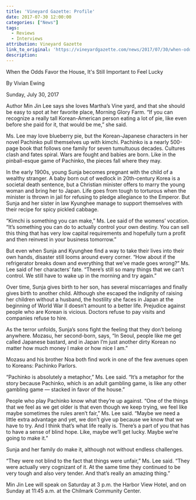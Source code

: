```yaml
---
title: 'Vineyard Gazette: Profile'
date: 2017-07-30 12:00:00
categories: ["News"]
tags:
  - Reviews
  - Interviews
attribution: Vineyard Gazette
link_to_original: 'https://vineyardgazette.com/news/2017/07/30/when-odds-favor-house-its-still-important-feel-lucky'
description:
---
```



When the Odds Favor the House, It's Still Important to Feel Lucky

By Vivian Ewing

Sunday, July 30, 2017

Author Min Jin Lee says she loves Martha’s Vine yard, and that she should be easy to spot at her favorite place, Morning Glory Farm. “If you can recognize a really tall Korean-American person eating a lot of pie, like even before she paid for it, that would be me,” she said.

Ms. Lee may love blueberry pie, but the Korean-Japanese characters in her novel Pachinko pull themselves up with kimchi. Pachinko is a nearly 500-page book that follows one family for seven tumultuous decades. Cultures clash and fates spiral. Wars are fought and babies are born. Like in the pinball-esque game of Pachinko, the pieces fall where they may.

In the early 1900s, young Sunja becomes pregnant with the child of a wealthy stranger. A baby born out of wedlock in 20th-century Korea is a societal death sentence, but a Christian minister offers to marry the young woman and bring her to Japan. Life goes from tough to torturous when the minister is thrown in jail for refusing to pledge allegiance to the Emperor. But Sunja and her sister in law Kyunghee manage to support themselves with their recipe for spicy pickled cabbage.

“Kimchi is something you can make,” Ms. Lee said of the womens’ vocation. “It’s something you can do to actually control your own destiny. You can sell this thing that has very low capital requirements and hopefully turn a profit and then reinvest in your business tomorrow.”

But even when Sunja and Kyunghee find a way to take their lives into their own hands, disaster still looms around every corner. “How about if the refrigerator breaks down and everything that we’ve made goes wrong?” Ms. Lee said of her characters’ fate. “There’s still so many things that we can’t control. We still have to wake up in the morning and try again.”

Over time, Sunja gives birth to her son, has several miscarriages and finally gives birth to another child. Although she escaped the indignity of raising her children without a husband, the hostility she faces in Japan at the beginning of World War II doesn’t amount to a better life. Prejudice against people who are Korean is vicious. Doctors refuse to pay visits and companies refuse to hire.

As the terror unfolds, Sunja’s sons fight the feeling that they don’t belong anywhere. Mozasu, her second-born, says, “In Seoul, people like me get called Japanese bastard, and in Japan I’m just another dirty Korean no matter how much money I make or how nice I am.”

Mozasu and his brother Noa both find work in one of the few avenues open to Koreans: Pachinko Parlors.

“Pachinko is absolutely a metaphor,” Ms. Lee said. “It’s a metaphor for the story because Pachinko, which is an adult gambling game, is like any other gambling game — stacked in favor of the house.”

People who play Pachinko know what they’re up against. “One of the things that we feel as we get older is that even though we keep trying, we feel like maybe sometimes the rules aren’t fair,” Ms. Lee said. “Maybe we need a little extra advantage and yet, we don’t give up because we know that we have to try. And I think that’s what life really is. There’s a part of you that has to have a sense of blind hope. Like, maybe we’ll get lucky. Maybe we’re going to make it.”

Sunja and her family do make it, although not without endless challenges.

“They were not blind to the fact that things were unfair,” Ms. Lee said. “They were actually very cognizant of it. At the same time they continued to be very tough and also very tender. And that’s really an amazing thing.”

Min Jin Lee will speak on Saturday at 3 p.m. the Harbor View Hotel, and on Sunday at 11:45 a.m. at the Chilmark Community Center.